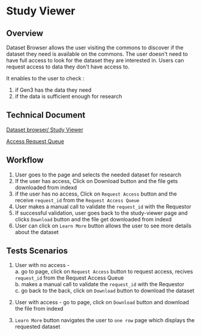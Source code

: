 # Study Viewer

## Overview
Dataset Browser allows the user visiting the commons to discover if the dataset they need is available on the commons. The user doesn't need to have full access to look for the dataset they are interested in. Users can request access to data they don't have access to.

It enables to the user to check :
1. if Gen3 has the data they need
2. if the data is sufficient enough for research 

## Technical Document
[Dataset browser/ Study Viewer](https://docs.google.com/document/d/1BLbLX4GEViJfcWFNDNN723KmC2XMHH-SWFMM_cPg6wk/)

[Access Request Queue](https://docs.google.com/document/d/1h5ZLYXb_wi2a2H3sfXrRcY41KQ0SjQF3DBtdpt2oLxE/)

## Workflow

1. User goes to the page and selects the needed dataset for research
2. If the user has access, Click on Download button and the file gets downloaded from indexd
3. if the user has no access, Click on `Request Access` button and the receive `request_id` from the `Request Access Queue`
4. User makes a manual call to validate the `request_id` with the Requestor
5. If successful validation, user goes back to the study-viewer page and clicks `Download` button and the file get downloaded from indexd
6. User can click on `Learn More` button allows the user to see more details about the dataset

## Tests Scenarios

1. User with no access - <br>
a. go to page, click on `Request Access` button to request access, recives `request_id` from the Request Access Queue <br>
b. makes a manual call to validate the `request_id` with the Requestor <br>
c. go back to the back, click on `Download` button to download the dataset <br>

2. User with access - go to page, click on `Download` button and download the file from indexd
 
3. `Learn More` button navigates the user to `one row` page which displays the requested dataset
